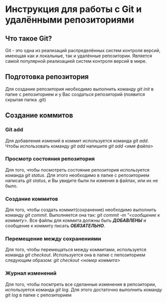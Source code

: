 # Инструкция для работы с Git и удалёнными репозиториями

## Что такое Git?
Git - это одна из реализаций распределённых систем контроля версий, имеющая как и локальные, так и удалённые репозитории. Является самой популярной реализацией систем контроля версий в мире.

## Подготовка репозитория
Для создание репозитория необходимо выполнить команду *git init*  в папке с репозиторием и у Вас создаться репозиторий (появится скрытая папка .git)

## Создание коммитов

### Git add
Для добавления измений в коммит используется команда *git add*. Чтобы использовать команду *git add* напишите *git add <имя файла>*

### Просмотр состояния репозитория
Для того, чтобы посмотреть состояние репозитория используется команда *git status*. Для этого необходимо в папке с репозиторием написать *git status*, и Вы увидите были ли измения в файлах, или их не было.

### Создание коммитов
Для того, чтобы создать коммит(сохранение) необходимо выполнить команду *git commit*. Выполняется она так: *git commit -m "<сообщение к коммиту>*. Все файлы для коммита должны быть ***ДОБАВЛЕНЫ*** и сообщение к коммиту писать ***ОБЯЗАТЕЛЬНО***.

### Перемещение между сохранениями
Для того, чтобы перемещаться между коммитами, используется команда *git checkout*. Используется она в папке с пепозиторием следующим образом: *git checkout <номер коммита>*

### Журнал изменений
Для того, чтобы посмтреть все сделанные изменения в репозитории, используется команда *git log*. Для этого достаточно выполнить команду *git log* в папке с репозиторием